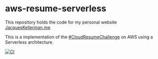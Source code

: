 # aws-resume-serverless

This repository holds the code for my personal website [JacquesKellerman.me](https://jacqueskellerman.me).

This is a implementation of the [#CloudResumeChallenge](https://cloudresumechallenge.dev/) on AWS using a Serverless architecture.

[![CI](https://github.com/JacquesKellerman/aws-resume-serverless/actions/workflows/main.yml/badge.svg)](https://github.com/JacquesKellerman/aws-resume-serverless/actions/workflows/main.yml)
